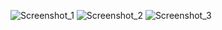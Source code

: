 ![Screenshot_1](https://github.com/user-attachments/assets/6d9ea71b-4a1d-4ed2-9d79-96774b63c837)
![Screenshot_2](https://github.com/user-attachments/assets/f9e870fe-69c8-4220-823a-165e492877a3)
![Screenshot_3](https://github.com/user-attachments/assets/8fb44cca-7686-4b59-bdf2-7d1a5280ef37)

